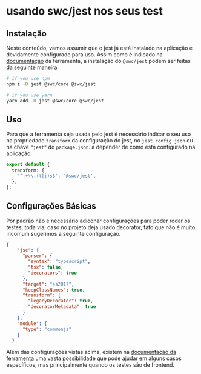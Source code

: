 # usando swc/jest nos seus test

## Instalação

Neste conteúdo, vamos assumir que o jest já está instalado na aplicação e devidamente configurado para uso. Assim como é indicado na [documentação](https://swc.rs/docs/usage/jest) da ferramenta, a instalação do `@swc/jest` podem ser feitas da seguinte maneira.

```bash
# if you use npm
npm i -D jest @swc/core @swc/jest

# if you use yarn
yarn add -D jest @swc/core @swc/jest
```

## Uso

Para que a ferramenta seja usada pelo jest é necessário indicar o seu uso na propriedade `transform` da configuração do jest, no `jest.config.json` ou na chave `"jest"` do `package.json`. a depender de como está configurado na aplicação.

```ts
export default {
  transform: {
    '^.+\\.(t|j)s$': '@swc/jest',
  },
};
```

## Configurações Básicas

Por padrão não é necessário adiconar configurações para poder rodar os testes, toda via, caso no projeto deja usado decorator, fato que não é muito incomum sugerimos a seguinte configuração.

```json
{
    "jsc": {
      "parser": {
        "syntax": "typescript",
        "tsx": false,
        "decorators": true
      },
      "target": "es2017",
      "keepClassNames": true,
      "transform": {
        "legacyDecorator": true,
        "decoratorMetadata": true
      }
    },
    "module": {
      "type": "commonjs"
    }
  }
```

Além das configurações vistas acima, existem na [documentação da ferramenta](https://swc.rs/docs/configuration/compilation) uma vasta possibilidade que pode ajudar em alguns casos específicos, mas principalmente quando os testes são de frontend.